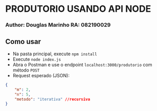 # PRODUTORIO USANDO API NODE
### Author: Douglas Marinho RA: 082190029
## Como usar
- Na pasta principal, execute `npm install`
- Execute `node index.js`
- Abra o Postman e use o endpoint `localhost:3000/produtorio` com método `POST`
- Request esperado (JSON):
```json
{
    "m": 2,
    "n": 5,
    "metodo": "iterativa" //recursiva
}
```